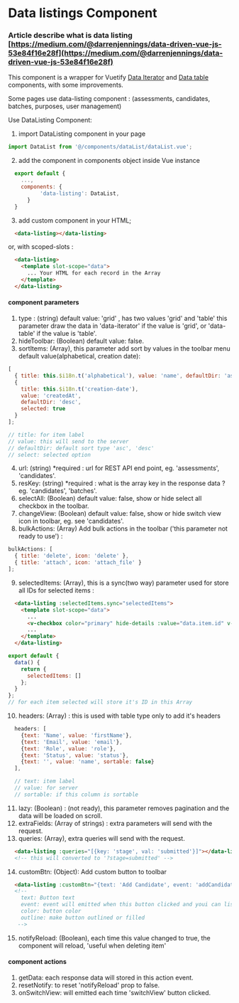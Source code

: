 # Data listings Component

### Article describe what is data listing &nbsp; [https://medium.com/@darrenjennings/data-driven-vue-js-53e84f16e28f](https://medium.com/@darrenjennings/data-driven-vue-js-53e84f16e28f)

This component is a wrapper for Vuetify [Data Iterator](https://vuetifyjs.com/en/components/data-iterator#introduction) and [Data table](https://vuetifyjs.com/en/components/data-tables#introduction) components, with some improvements.

Some pages use data-listing component : (assessments, candidates, batches, purposes, user management)

Use DataListing Component:

1. import DataListing component in your page

```js
import DataList from '@/components/dataList/dataList.vue';
```

2. add the component in components object inside Vue instance

```js
  export default {
    ...,
    components: {
		  'data-listing': DataList,
	  }
  }
```

3. add custom component in your HTML;

```html
  <data-listing></data-listing>
```

or, with scoped-slots :

```html
  <data-listing>
    <template slot-scope="data">
      ... Your HTML for each record in the Array
    </template>
  </data-listing>
```

#### component parameters

1. type : (string) default value: 'grid' , has two values 'grid' and 'table'
   this parameter draw the data in 'data-iterator' if the value is 'grid', or 'data-table' if the value is 'table'.
2. hideToolbar: (Boolean) default value: false.
3. sortItems: (Array), this parameter add sort by values in the toolbar menu
   default value(alphabetical, creation date):

```js
[
  { title: this.$i18n.t('alphabetical'), value: 'name', defaultDir: 'asc' },
  {
    title: this.$i18n.t('creation-date'),
    value: 'createdAt',
    defaultDir: 'desc',
    selected: true
  }
];

// title: for item label
// value: this will send to the server
// defaultDir: default sort type 'asc', 'desc'
// select: selected option
```

4. url: (string) \*required : url for REST API end point, eg. 'assessments', 'candidates'.
5. resKey: (string) \*required : what is the array key in the response data ? eg. 'candidates', 'batches'.
6. selectAll: (Boolean) default value: false, show or hide select all checkbox in the toolbar.
7. changeView: (Boolean) default value: false, show or hide switch view icon in toolbar, eg. see 'candidates'.
8. bulkActions: (Array) Add bulk actions in the toolbar ('this parameter not ready to use') :

```js
bulkActions: [
  { title: 'delete', icon: 'delete' },
  { title: 'attach', icon: 'attach_file' }
];
```

9. selectedItems: (Array), this is a sync(two way) parameter used for store all IDs for selected items :

```html
  <data-listing :selectedItems.sync="selectedItems">
    <template slot-scope="data">
      ...
      <v-checkbox color="primary" hide-details :value="data.item.id" v-model="selectedItems"></v-checkbox>
      ...
    </template>
  </data-listing>
```

```js
export default {
  data() {
    return {
      selectedItems: []
    };
  }
};
// for each item selected will store it's ID in this Array
```

10. headers: (Array) : this is used with table type only to add it's headers

```js
  headers: [
    {text: 'Name', value: 'firstName'},
    {text: 'Email', value: 'email'},
    {text: 'Role', value: 'role'},
    {text: 'Status', value: 'status'},
    {text: '', value: 'name', sortable: false}
  ],

  // text: item label
  // value: for server
  // sortable: if this column is sortable
```

11. lazy: (Boolean) : (not ready), this parameter removes pagination and the data will be loaded on scroll.
12. extraFields: (Array of strings) : extra parameters will send with the request.
13. queries: (Array), extra queries will send with the request.

```html
  <data-listing :queries="[{key: 'stage', val: 'submitted'}]"></data-listing>
  <!-- this will converted to '?stage=submitted' -->
```

14. customBtn: (Object): Add custom button to toolbar

```html
  <data-listing :customBtn="{text: 'Add Candidate', event: 'addCandidate', color: 'primary', outline: true}" @addCandidate="onAddCandidate"></data-listing>
  <!--
    text: Button text
    event: event will emitted when this button clicked and youi can listen to it, see 'create-batch' second step
    color: button color
    outline: make button outlined or filled
   -->
```

15. notifyReload: (Boolean), each time this value changed to true, the component will reload, 'useful when deleting item'

#### component actions

1. getData: each response data will stored in this action event.
2. resetNotify: to reset 'notifyReload' prop to false.
3. onSwitchView: will emitted each time 'switchView' button clicked.
